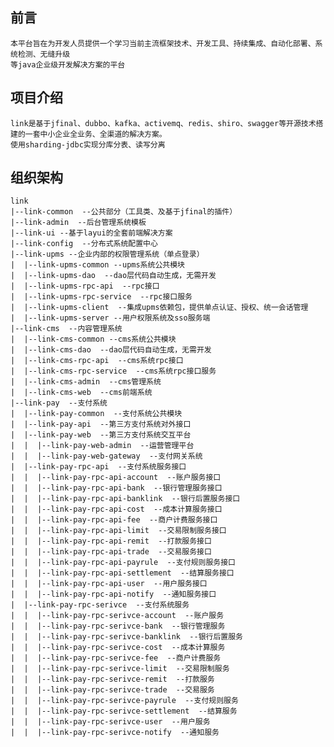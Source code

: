 ## 前言
    本平台旨在为开发人员提供一个学习当前主流框架技术、开发工具、持续集成、自动化部署、系统检测、无缝升级
    等java企业级开发解决方案的平台
## 项目介绍
    link是基于jfinal、dubbo、kafka、activemq、redis、shiro、swagger等开源技术搭建的一套中小企业全业务、全渠道的解决方案。
    使用sharding-jdbc实现分库分表、读写分离
## 组织架构
    link
    |--link-common  --公共部分（工具类、及基于jfinal的插件）
    |--link-admin  --后台管理系统模板
    |--link-ui --基于layui的全套前端解决方案
    |--link-config  --分布式系统配置中心
    |--link-upms --企业内部的权限管理系统（单点登录）
    |  |--link-upms-common --upms系统公共模块
    |  |--link-upms-dao  --dao层代码自动生成，无需开发
    |  |--link-upms-rpc-api  --rpc接口
    |  |--link-upms-rpc-service  --rpc接口服务
    |  |--link-upms-client  --集成upms依赖包，提供单点认证、授权、统一会话管理
    |  |--link-upms-server --用户权限系统及sso服务端
    |--link-cms  --内容管理系统
    |  |--link-cms-common --cms系统公共模块
    |  |--link-cms-dao  --dao层代码自动生成，无需开发
    |  |--link-cms-rpc-api  --cms系统rpc接口
    |  |--link-cms-rpc-service  --cms系统rpc接口服务
    |  |--link-cms-admin  --cms管理系统
    |  |--link-cms-web  --cms前端系统
    |--link-pay  --支付系统
    |  |--link-pay-common  --支付系统公共模块
    |  |--link-pay-api  --第三方支付系统对外接口
    |  |--link-pay-web  --第三方支付系统交互平台
    |  |  |--link-pay-web-admin  --运营管理平台
    |  |  |--link-pay-web-gateway  --支付网关系统
    |  |--link-pay-rpc-api  --支付系统服务接口
    |  |  |--link-pay-rpc-api-account  --账户服务接口
    |  |  |--link-pay-rpc-api-bank  --银行管理服务接口
    |  |  |--link-pay-rpc-api-banklink  --银行后置服务接口
    |  |  |--link-pay-rpc-api-cost  --成本计算服务接口
    |  |  |--link-pay-rpc-api-fee  --商户计费服务接口
    |  |  |--link-pay-rpc-api-limit  --交易限制服务接口
    |  |  |--link-pay-rpc-api-remit  --打款服务接口
    |  |  |--link-pay-rpc-api-trade  --交易服务接口
    |  |  |--link-pay-rpc-api-payrule  --支付规则服务接口
    |  |  |--link-pay-rpc-api-settlement  --结算服务接口
    |  |  |--link-pay-rpc-api-user  --用户服务接口
    |  |  |--link-pay-rpc-api-notify  --通知服务接口
    |  |--link-pay-rpc-serivce  --支付系统服务
    |  |  |--link-pay-rpc-serivce-account  --账户服务
    |  |  |--link-pay-rpc-serivce-bank  --银行管理服务
    |  |  |--link-pay-rpc-serivce-banklink  --银行后置服务
    |  |  |--link-pay-rpc-serivce-cost  --成本计算服务
    |  |  |--link-pay-rpc-serivce-fee  --商户计费服务
    |  |  |--link-pay-rpc-serivce-limit  --交易限制服务
    |  |  |--link-pay-rpc-serivce-remit  --打款服务
    |  |  |--link-pay-rpc-serivce-trade  --交易服务
    |  |  |--link-pay-rpc-serivce-payrule  --支付规则服务
    |  |  |--link-pay-rpc-serivce-settlement  --结算服务
    |  |  |--link-pay-rpc-serivce-user  --用户服务
    |  |  |--link-pay-rpc-serivce-notify  --通知服务
    